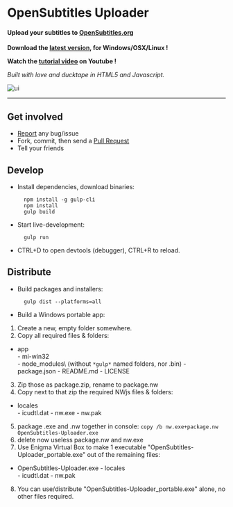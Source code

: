 # OpenSubtitles Uploader 

#### Upload your subtitles to [OpenSubtitles.org](http://www.opensubtitles.org)

**Download the [latest version](https://github.com/vankasteelj/opensubtitles-uploader/releases), for Windows/OSX/Linux !**

**Watch the [tutorial video](http://www.youtube.com/watch?v=jrIgL8kwBdI) on Youtube !**

_Built with love and ducktape in HTML5 and Javascript._

![ui](http://i.imgur.com/Wl5XSYZ.png)

***

## Get involved
- [Report](https://github.com/vankasteelj/opensubtitles-uploader/issues/new) any bug/issue
- Fork, commit, then send a [Pull Request](https://github.com/vankasteelj/opensubtitles-uploader/pulls)
- Tell your friends

## Develop
- Install dependencies, download binaries:

        npm install -g gulp-cli
        npm install
        gulp build

- Start live-development:

        gulp run
    
- CTRL+D to open devtools (debugger), CTRL+R to reload.

## Distribute
- Build packages and installers:

        gulp dist --platforms=all

- Build a Windows portable app:
 1. Create a new, empty folder somewhere.
 2. Copy all required files & folders:
   - app\
    - mi-win32\
    - node_modules\ (without `*gulp*` named folders, nor .bin\)
    - package.json
    - README.md
    - LICENSE
 3. Zip those as package.zip, rename to package.nw
 4. Copy next to that zip the required NWjs files & folders: 
   - locales\
    - icudtl.dat
    - nw.exe
    - nw.pak
 5. package .exe and .nw together in console: `copy /b nw.exe+package.nw OpenSubtitles-Uploader.exe`
 6. delete now useless package.nw and nw.exe
 7. Use Enigma Virtual Box to make 1 executable "OpenSubtitles-Uploader_portable.exe" out of the remaining files:
   - OpenSubtitles-Uploader.exe
    - locales\
    - icudtl.dat
    - nw.pak
 8. You can use/distribute "OpenSubtitles-Uploader_portable.exe" alone, no other files required.
